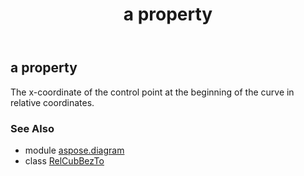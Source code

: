 ﻿---
title: a property
second_title: Aspose.Diagram for Python via .NET API References
description: 
type: docs
weight: 40
url: /python-net/aspose.diagram/relcubbezto/a/
is_root: false
---

## a property


The x-coordinate of the control point at the beginning of the curve in relative coordinates.

### See Also
* module [aspose.diagram](../../)
* class [RelCubBezTo](/diagram/python-net/aspose.diagram/relcubbezto)
